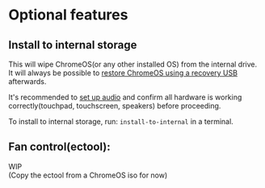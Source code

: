# Optional features

## Install to internal storage

This will wipe ChromeOS(or any other installed OS) from the internal drive. It will always be possible
to [restore ChromeOS using a recovery USB](https://support.google.com/chromebook/answer/1080595?hl=en) afterwards.

It's recommended to [set up audio](/depthboot/audio) and confirm all hardware is working correctly(touchpad,
touchscreen, speakers) before proceeding.

To install to internal storage, run: ``install-to-internal`` in a terminal.

## Fan control(ectool):

WIP  
(Copy the ectool from a ChromeOS iso for now)

